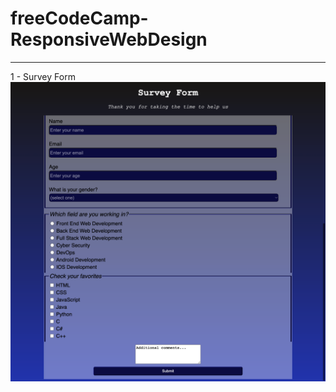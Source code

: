# freeCodeCamp-ResponsiveWebDesign

---

1 - Survey Form
![](https://github.com/zeynep-1/freeCodeCamp-ResponsiveWebDesign/blob/main/SurveyForm/survey-form.png)
